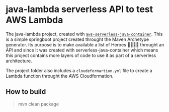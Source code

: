 # java-lambda serverless API to test AWS Lambda
The java-lambda project, created with [`aws-serverless-java-container`](https://github.com/aws/serverless-java-container).
This is a simple springboot project created throught the Maven Archetype generator. Its purpose is to make available a list of Heroes 🦸‍♂️🦸‍♂️ throught an API and since it was created with serverless-java-container which means this project contains more layers of code to use it as part of a serverless architecture.

The project folder also includes a `cloudeformartion.yml` file to create a Lambda function throught the AWS Cloudformation.

## How to build
> mvn clean package


